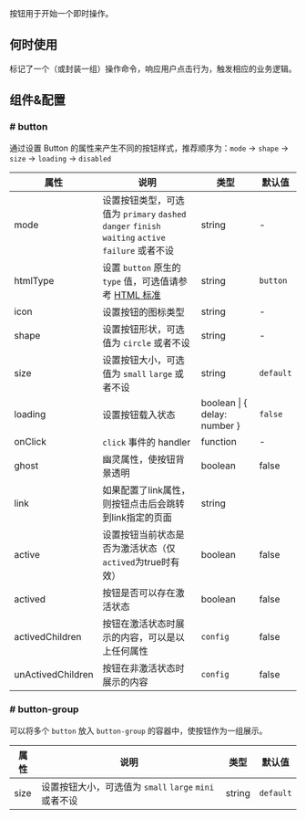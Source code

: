 按钮用于开始一个即时操作。

## 何时使用

标记了一个（或封装一组）操作命令，响应用户点击行为，触发相应的业务逻辑。

## 组件&配置

### # button

通过设置 Button 的属性来产生不同的按钮样式，推荐顺序为：`mode` -> `shape` -> `size` -> `loading` -> `disabled`

属性 | 说明 | 类型 | 默认值
-----|-----|-----|------
mode | 设置按钮类型，可选值为 `primary` `dashed` `danger` `finish` `waiting` `active` `failure` 或者不设 | string | -
htmlType | 设置 `button` 原生的 `type` 值，可选值请参考 [HTML 标准](https://developer.mozilla.org/en-US/docs/Web/HTML/Element/button#attr-type) | string | `button`
icon | 设置按钮的图标类型 | string | -
shape | 设置按钮形状，可选值为 `circle` 或者不设 | string | -
size | 设置按钮大小，可选值为 `small` `large` 或者不设 | string | `default`
loading | 设置按钮载入状态 | boolean &#124; { delay: number } | `false`
onClick | `click` 事件的 handler | function | -
ghost | 幽灵属性，使按钮背景透明 | boolean | false
link | 如果配置了link属性，则按钮点击后会跳转到link指定的页面 | string | 
active | 设置按钮当前状态是否为激活状态（仅`actived`为true时有效） | boolean | false
actived | 按钮是否可以存在激活状态 | boolean | false
activedChildren | 按钮在激活状态时展示的内容，可以是以上任何属性 | `config` | false
unActivedChildren | 按钮在非激活状态时展示的内容 | `config` | false

### # button-group

可以将多个 `button` 放入 `button-group` 的容器中，使按钮作为一组展示。

属性 | 说明 | 类型 | 默认值
-----|-----|-----|------
size | 设置按钮大小，可选值为 `small` `large` `mini` 或者不设 | string | `default`